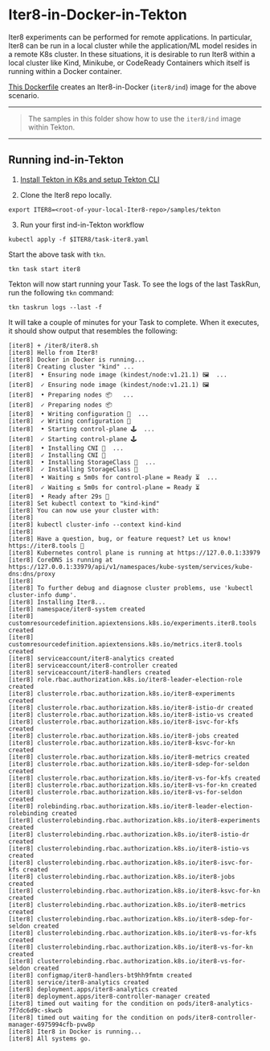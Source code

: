# Iter8-in-Docker-in-Tekton

Iter8 experiments can be performed for remote applications. In particular, Iter8 can be run in a local cluster while the application/ML model resides in a remote K8s cluster. In these situations, it is desirable to run Iter8 within a local cluster like Kind, Minikube, or CodeReady Containers which itself is running within a Docker container.

[This Dockerfile](https://github.com/iter8-tools/iter8/blob/master/install/docker/README.md) creates an Iter8-in-Docker (`iter8/ind`) image for the above scenario.

***

> The samples in this folder show how to use the `iter8/ind` image within Tekton. 

***

## Running ind-in-Tekton

1. [Install Tekton in K8s and setup Tekton CLI](https://tekton.dev/docs/getting-started/#prerequisites)

2. Clone the Iter8 repo locally.
```shell
export ITER8=<root-of-your-local-Iter8-repo>/samples/tekton
```

3. Run your first ind-in-Tekton workflow
```shell
kubectl apply -f $ITER8/task-iter8.yaml
```

Start the above task with `tkn`.

```shell
tkn task start iter8
```

Tekton will now start running your Task. To see the logs of the last TaskRun, run the following `tkn` command:

```shell
tkn taskrun logs --last -f 
```

It will take a couple of minutes for your Task to complete. When it executes, it should show output that resembles the following:

```shell
[iter8] + /iter8/iter8.sh
[iter8] Hello from Iter8!
[iter8] Docker in Docker is running...
[iter8] Creating cluster "kind" ...
[iter8]  • Ensuring node image (kindest/node:v1.21.1) 🖼  ...
[iter8]  ✓ Ensuring node image (kindest/node:v1.21.1) 🖼
[iter8]  • Preparing nodes 📦   ...
[iter8]  ✓ Preparing nodes 📦 
[iter8]  • Writing configuration 📜  ...
[iter8]  ✓ Writing configuration 📜
[iter8]  • Starting control-plane 🕹️  ...
[iter8]  ✓ Starting control-plane 🕹️
[iter8]  • Installing CNI 🔌  ...
[iter8]  ✓ Installing CNI 🔌
[iter8]  • Installing StorageClass 💾  ...
[iter8]  ✓ Installing StorageClass 💾
[iter8]  • Waiting ≤ 5m0s for control-plane = Ready ⏳  ...
[iter8]  ✓ Waiting ≤ 5m0s for control-plane = Ready ⏳
[iter8]  • Ready after 29s 💚
[iter8] Set kubectl context to "kind-kind"
[iter8] You can now use your cluster with:
[iter8] 
[iter8] kubectl cluster-info --context kind-kind
[iter8] 
[iter8] Have a question, bug, or feature request? Let us know! https://iter8.tools 🙂
[iter8] Kubernetes control plane is running at https://127.0.0.1:33979
[iter8] CoreDNS is running at https://127.0.0.1:33979/api/v1/namespaces/kube-system/services/kube-dns:dns/proxy
[iter8] 
[iter8] To further debug and diagnose cluster problems, use 'kubectl cluster-info dump'.
[iter8] Installing Iter8...
[iter8] namespace/iter8-system created
[iter8] customresourcedefinition.apiextensions.k8s.io/experiments.iter8.tools created
[iter8] customresourcedefinition.apiextensions.k8s.io/metrics.iter8.tools created
[iter8] serviceaccount/iter8-analytics created
[iter8] serviceaccount/iter8-controller created
[iter8] serviceaccount/iter8-handlers created
[iter8] role.rbac.authorization.k8s.io/iter8-leader-election-role created
[iter8] clusterrole.rbac.authorization.k8s.io/iter8-experiments created
[iter8] clusterrole.rbac.authorization.k8s.io/iter8-istio-dr created
[iter8] clusterrole.rbac.authorization.k8s.io/iter8-istio-vs created
[iter8] clusterrole.rbac.authorization.k8s.io/iter8-isvc-for-kfs created
[iter8] clusterrole.rbac.authorization.k8s.io/iter8-jobs created
[iter8] clusterrole.rbac.authorization.k8s.io/iter8-ksvc-for-kn created
[iter8] clusterrole.rbac.authorization.k8s.io/iter8-metrics created
[iter8] clusterrole.rbac.authorization.k8s.io/iter8-sdep-for-seldon created
[iter8] clusterrole.rbac.authorization.k8s.io/iter8-vs-for-kfs created
[iter8] clusterrole.rbac.authorization.k8s.io/iter8-vs-for-kn created
[iter8] clusterrole.rbac.authorization.k8s.io/iter8-vs-for-seldon created
[iter8] rolebinding.rbac.authorization.k8s.io/iter8-leader-election-rolebinding created
[iter8] clusterrolebinding.rbac.authorization.k8s.io/iter8-experiments created
[iter8] clusterrolebinding.rbac.authorization.k8s.io/iter8-istio-dr created
[iter8] clusterrolebinding.rbac.authorization.k8s.io/iter8-istio-vs created
[iter8] clusterrolebinding.rbac.authorization.k8s.io/iter8-isvc-for-kfs created
[iter8] clusterrolebinding.rbac.authorization.k8s.io/iter8-jobs created
[iter8] clusterrolebinding.rbac.authorization.k8s.io/iter8-ksvc-for-kn created
[iter8] clusterrolebinding.rbac.authorization.k8s.io/iter8-metrics created
[iter8] clusterrolebinding.rbac.authorization.k8s.io/iter8-sdep-for-seldon created
[iter8] clusterrolebinding.rbac.authorization.k8s.io/iter8-vs-for-kfs created
[iter8] clusterrolebinding.rbac.authorization.k8s.io/iter8-vs-for-kn created
[iter8] clusterrolebinding.rbac.authorization.k8s.io/iter8-vs-for-seldon created
[iter8] configmap/iter8-handlers-bt9hh9fmtm created
[iter8] service/iter8-analytics created
[iter8] deployment.apps/iter8-analytics created
[iter8] deployment.apps/iter8-controller-manager created
[iter8] timed out waiting for the condition on pods/iter8-analytics-7f7dc6d9c-skwcb
[iter8] timed out waiting for the condition on pods/iter8-controller-manager-6975994cfb-pvw8p
[iter8] Iter8 in Docker is running...
[iter8] All systems go.
```


